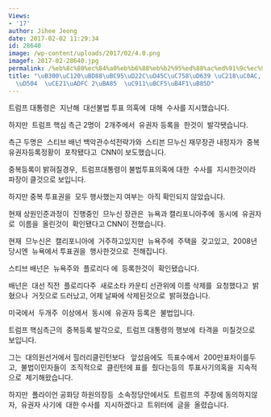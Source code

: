 ```yaml
---
Views:
- '17'
author: Jihee Jeong
date: 2017-02-02 11:29:34
id: 28640
image: /wp-content/uploads/2017/02/4.0.png
imagef: 2017-02-28640.jpg
permalink: /%eb%8c%80%ec%84%a0%eb%b6%88%eb%b2%95%ed%88%ac%ed%91%9c%ec%9d%98%ed%98%b9-%ec%88%98%ec%82%ac-%ed%8a%b8%eb%9f%bc%ed%94%84-%ec%b8%a1%ea%b7%bc-2%eb%aa%85-%ec%a4%91%eb%b3%b5%eb%93%b1%eb%a1%9d/
title: "\uB300\uC120\uBD88\uBC95\uD22C\uD45C\uC758\uD639 \uC218\uC0AC, \uD2B8\uB7FC\
  \uD504  \uCE21\uADFC 2\uBA85  \uC911\uBCF5\uB4F1\uB85D"
---
```


트럼프 대통령은  지난해  대선불법 투표 의혹에  대해  수사를 지시했습니다.

하지만  트럼프 핵심 측근 2명이  2개주에서  유권자 등록을  한것이  발각됏습니다.

측근 두명은  스티브 배넌 백악관수석전략가와  스티븐 므누신 재무장관 내정자가  중복 유권자등록정황이  포착됐다고  CNN이 보도했습니다.

중복등록이 밝혀질경우,  트럼프대통령이 불법투표의혹에 대한  수사를  지시한것이라  파장이 클것으로 보입니다.

하지만 중복 투표권을  모두 행사했는지 여부는  아직 확인되지 않았습니다.

현재 상원인준과정이  진행중인  므누신 장관은  뉴욕과 캘리포니아주에  동시에  유권자로  이름을  올린것이  확인됐다고 CNN이 전했습니다.

현재  므누신은  캘리포니아에  거주하고있지만  뉴욕주에  주택을  갖고있고,  2008년 당시엔  뉴욕에서 투표권을  행사한것으로  전해집니다.

스티브 배넌은  뉴욕주와  플로리다 에  등록한것이  확인됐습니다.

배넌은  대선 직전  플로리다주  새로소타 카운티 선관위에 이름 삭제를  요청했다고  밝혔으나  거짓으로 드러났고, 어제 날짜에 삭제된것으로  밝혀졌습니다.

미국에서  두개주  이상에서  동시에  유권자 등록은  불법입니다.

트럼프 핵심측근의  중복등록 발각으로,  트럼프 대통령의 행보에  타격을  미칠것으로  보입니다.

그는  대의원선거에서 힐러리클린턴보다   앞섰음에도  득표수에서  200만표차이를두고,  불법이민자들이  조직적으로  클린턴에 표를  줬다는등의  투표사기의혹을  지속적으로  제기해왔습니다.

하지만  폴라이언 공화당 하원의장등  소속정당안에서도  트럼프의  주장에 동의하지않자,  유권자 사기에  대한 수사를  지시하겠다고  트위터에  글을  올렸습니다.

&nbsp;

&nbsp;

&nbsp;